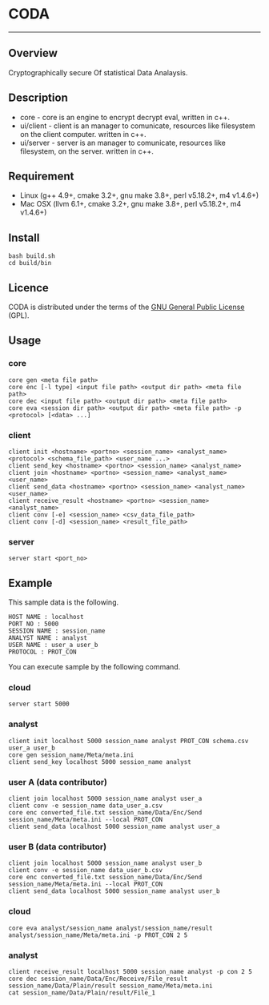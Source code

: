 CODA
====
---

## Overview  
Cryptographically secure Of statistical Data Analaysis.

## Description
* core - core is an engine to encrypt decrypt eval, written in c++.
* ui/client - client is an manager to comunicate, resources like filesystem on the client computer.  written in c++.
* ui/server - server is an manager to comunicate, resources like filesystem, on the server. written in c++.

## Requirement
* Linux (g++ 4.9+, cmake 3.2+, gnu make 3.8+, perl v5.18.2+, m4 v1.4.6+)
* Mac OSX (llvm 6.1+, cmake 3.2+, gnu make 3.8+, perl v5.18.2+, m4 v1.4.6+)

## Install
	bash build.sh
	cd build/bin

## Licence
CODA is distributed under the terms of the [GNU General Public License ](https://www.gnu.org/licenses/gpl.html) (GPL).  


## Usage
### core  
	core gen <meta file path>
	core enc [-l type] <input file path> <output dir path> <meta file path>
	core dec <input file path> <output dir path> <meta file path>
	core eva <session dir path> <output dir path> <meta file path> -p <protocol> [<data> ...]
### client  
	client init <hostname> <portno> <session_name> <analyst_name> <protocol> <schema_file_path> <user_name ...>
	client send_key <hostname> <portno> <session_name> <analyst_name>
	client join <hostname> <portno> <session_name> <analyst_name> <user_name>
	client send_data <hostname> <portno> <session_name> <analyst_name> <user_name>
	client receive_result <hostname> <portno> <session_name> <analyst_name>
	client conv [-e] <session_name> <csv_data_file_path>
	client conv [-d] <session_name> <result_file_path>
### server  
	server start <port_no>


## Example
This sample data is the following.
  
	HOST NAME : localhost  
	PORT NO : 5000  
	SESSION NAME : session_name  
	ANALYST NAME : analyst  
	USER NAME : user_a user_b  
	PROTOCOL : PROT_CON

You can execute sample by the following command.
	
### cloud
	server start 5000
### analyst
	client init localhost 5000 session_name analyst PROT_CON schema.csv user_a user_b
	core gen session_name/Meta/meta.ini
	client send_key localhost 5000 session_name analyst
	
### user A (data contributor)
	client join localhost 5000 session_name analyst user_a
	client conv -e session_name data_user_a.csv
	core enc converted_file.txt session_name/Data/Enc/Send session_name/Meta/meta.ini --local PROT_CON
	client send_data localhost 5000 session_name analyst user_a
	
### user B (data contributor)
	client join localhost 5000 session_name analyst user_b
	client conv -e session_name data_user_b.csv
	core enc converted_file.txt session_name/Data/Enc/Send session_name/Meta/meta.ini --local PROT_CON
	client send_data localhost 5000 session_name analyst user_b
	
### cloud
	core eva analyst/session_name analyst/session_name/result analyst/session_name/Meta/meta.ini -p PROT_CON 2 5
	
### analyst
	client receive_result localhost 5000 session_name analyst -p con 2 5
	core dec session_name/Data/Enc/Receive/File_result session_name/Data/Plain/result session_name/Meta/meta.ini
	cat session_name/Data/Plain/result/File_1
	
